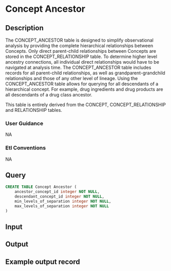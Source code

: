 <!---->

# Concept Ancestor

## Description
The CONCEPT_ANCESTOR table is designed to simplify observational analysis by providing the complete hierarchical relationships between Concepts. Only direct parent-child relationships between Concepts are stored in the CONCEPT_RELATIONSHIP table. To determine higher level ancestry connections, all individual direct relationships would have to be navigated at analysis time. The CONCEPT_ANCESTOR table includes records for all parent-child relationships, as well as grandparent-grandchild relationships and those of any other level of lineage. Using the CONCEPT_ANCESTOR table allows for querying for all descendants of a hierarchical concept. For example, drug ingredients and drug products are all descendants of a drug class ancestor.

This table is entirely derived from the CONCEPT, CONCEPT_RELATIONSHIP and RELATIONSHIP tables.

### User Guidance
NA

### Etl Conventions
NA

## Query
```sql
CREATE TABLE Concept Ancestor (
	ancestor_concept_id integer NOT NULL,
	descendant_concept_id integer NOT NULL,
	min_levels_of_separation integer NOT NULL,
	max_levels_of_separation integer NOT NULL
)
```

## Input


## Output


## Example output record


